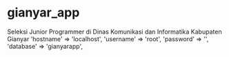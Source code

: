 # gianyar_app
Seleksi Junior Programmer di Dinas Komunikasi dan Informatika Kabupaten Gianyar
'hostname' => 'localhost',
'username' => 'root',
'password' => '',
'database' => 'gianyarapp',
